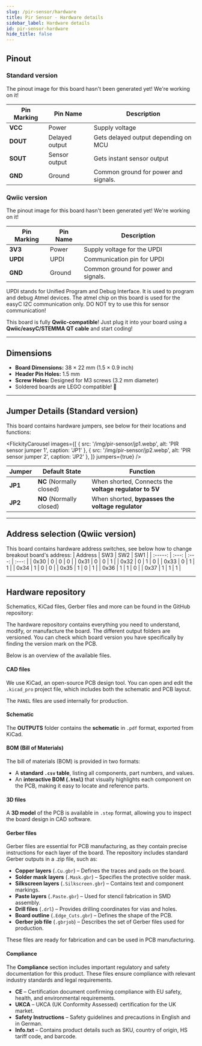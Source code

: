 ```yaml
---
slug: /pir-sensor/hardware
title: Pir Sensor - Hardware details
sidebar_label: Hardware details
id: pir-sensor-hardware
hide_title: false
---
```


## Pinout

### Standard version

<ErrorBox>The pinout image for this board hasn't been generated yet! We're working on it!</ErrorBox>

| Pin Marking | Pin Name | Description                                     |
| ----------- | -------- | ----------------------------------------------- |
| **VCC**     | Power    | Supply voltage                                  |
| **DOUT**     | Delayed output | Gets delayed output depending on MCU     |
| **SOUT**     | Sensor output    | Gets instant sensor output             |
| **GND**     | Ground   | Common ground for power and signals.            |

### Qwiic version

<ErrorBox>The pinout image for this board hasn't been generated yet! We're working on it!</ErrorBox>

| Pin Marking | Pin Name | Description                                     |
| ----------- | -------- | ----------------------------------------------- |
| **3V3**     | Power    | Supply voltage for the UPDI                     |
| **UPDI**    | UPDI     | Communication pin for UPDI                      |
| **GND**     | Ground   | Common ground for power and signals.            |

<WarningBox>UPDI stands for Unified Program and Debug Interface. It is used to program and debug Atmel devices. The atmel chip on this board is used for the easyC I2C communication only. DO NOT try to use this for sensor communication!</WarningBox>


<CenteredImage src="/img/easyc_transparent.png" alt="EasyC/qwiic cable" width="550px" />
 
<InfoBox> This board is fully **Qwiic-compatible**! Just plug it into your board using a **Qwiic/easyC/STEMMA QT cable** and start coding! </InfoBox>

<QuickLink 
  title="Qwiic (formerly easyC) details and specifications" 
  description="Learn about hardware specifications, compatibility, and usage of the Qwiic connector." 
  url="/qwiic" 
/>

---

## Dimensions

- **Board Dimensions:** 38 × 22 mm (1.5 × 0.9 inch)  
- **Header Pin Holes:** 1.5 mm  
- **Screw Holes:** Designed for M3 screws (3.2 mm diameter)  
- Soldered boards are LEGO compatible! 🧱 

---

## Jumper Details (Standard version)

This board contains hardware jumpers, see below for their locations and functions:

<FlickityCarousel
  images={[
    { src: '/img/pir-sensor/jp1.webp', alt: 'PIR sensor jumper 1', caption: 'JP1' },
    { src: '/img/pir-sensor/jp2.webp', alt: 'PIR sensor jumper 2', caption: 'JP2' },
  ]}
  jumpers={true}
/>

| Jumper  | Default State            | Function                                                                                                      |
| ------- | ------------------------ | ------------------------------------------------------------------------------------------------------------- |
| **JP1** | **NC** (Normally closed) |  When shorted, Connects the **voltage regulator to 5V**                                           |
| **JP2** | **NO** (Normally closed) | When shorted, **bypasses the voltage regulator**                                        |

---

## Address selection (Qwiic version)
This board contains hardware address switches, see below how to change breakout board's address:
<CenteredImage src="/img/pir-sensor/addresses.webp" alt="Pinout" width="500px" />
| Address |  SW3  |  SW2  |  SW1  |
| :-----: | :---: | :---: | :---: |
|  0x30   |   0   |   0   |   0   |
|  0x31   |   0   |   0   |   1   |
|  0x32   |   0   |   1   |   0   |
|  0x33   |   0   |   1   |   1   |
|  0x34   |   1   |   0   |   0   |
|  0x35   |   1   |   0   |   1   |
|  0x36   |   1   |   1   |   0   |
|  0x37   |   1   |   1   |   1   |

---



## Hardware repository

Schematics, KiCad files, Gerber files and more can be found in the GitHub repository:

<QuickLink 
  title="PIR Movement sensor board Hardware Design" 
  description="GitHub hardware repository for this product"
  url="https://github.com/SolderedElectronics/PIR-Movement-sensor-board-hardware-design/tree/main" 
/> 

The hardware repository contains everything you need to understand, modify, or manufacture the board. The different output folders are versioned. You can check which board version you have specifically by finding the version mark on the PCB.

Below is an overview of the available files.  

#### CAD files

We use KiCad, an open-source PCB design tool. You can open and edit the `.kicad_pro` project file, which includes both the schematic and PCB layout.  

The `PANEL` files are used internally for production.  

#### Schematic

The **OUTPUTS** folder contains the **schematic** in `.pdf` format, exported from KiCad.

#### BOM (Bill of Materials)

The bill of materials (BOM) is provided in two formats:  

- A **standard `.csv` table**, listing all components, part numbers, and values.  
- An **interactive BOM (`.html`)** that visually highlights each component on the PCB, making it easy to locate and reference parts.  


#### 3D files

A **3D model** of the PCB is available in `.step` format, allowing you to inspect the board design in CAD software.  

#### Gerber files 

Gerber files are essential for PCB manufacturing, as they contain precise instructions for each layer of the board. The repository includes standard Gerber outputs in a .zip file, such as:  

- **Copper layers** (`.Cu.gbr`) – Defines the traces and pads on the board.  
- **Solder mask layers** (`.Mask.gbr`) – Specifies the protective solder mask.  
- **Silkscreen layers** (`.Silkscreen.gbr`) – Contains text and component markings.  
- **Paste layers** (`.Paste.gbr`) – Used for stencil fabrication in SMD assembly.  
- **Drill files** (`.drl`) – Provides drilling coordinates for vias and holes.  
- **Board outline** (`.Edge_Cuts.gbr`) – Defines the shape of the PCB.  
- **Gerber job file** (`.gbrjob`) – Describes the set of Gerber files used for production.  

These files are ready for fabrication and can be used in PCB manufacturing.

#### Compliance  

The **Compliance** section includes important regulatory and safety documentation for this product. These files ensure compliance with relevant industry standards and legal requirements.  

- **CE** – Certification document confirming compliance with EU safety, health, and environmental requirements.  
- **UKCA** – UKCA (UK Conformity Assessed) certification for the UK market.  
- **Safety Instructions** – Safety guidelines and precautions in English and in German.
- **Info.txt** – Contains product details such as SKU, country of origin, HS tariff code, and barcode. 